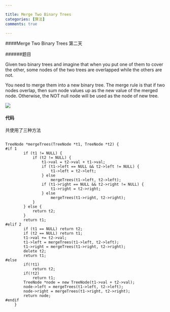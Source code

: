 ```yaml
---

title: Merge Two Binary Trees
categories: [算法]
comments: true

---
```

####Merge Two Binary Trees
第二天

######题目

Given two binary trees and imagine that when you put one of them to cover the other, some nodes of the two trees are overlapped while the others are not.

You need to merge them into a new binary tree. The merge rule is that if two nodes overlap, then sum node values up as the new value of the merged node. Otherwise, the NOT null node will be used as the node of new tree.

![](pic/merge.png)

#### 代码
共使用了三种方法
```

TreeNode *mergeTrees(TreeNode *t1, TreeNode *t2) {
#if 1
        if (t1 != NULL) {
            if (t2 != NULL) {
                t1->val = t2->val + t1->val;
                if (t1->left == NULL && t2->left != NULL) {
                    t1->left = t2->left;
                } else
                    mergeTrees(t1->left, t2->left);
                if (t1->right == NULL && t2->right != NULL) {
                    t1->right = t2->right;
                } else
                    mergeTrees(t1->right, t2->right);
            }
        } else {
            return t2;
        }
        return t1;
#elif 2
        if (t1 == NULL) return t2;
        if (t2 == NULL) return t1;
        t1->val += t2->val;
        t1->left = mergeTrees(t1->left, t2->left);
        t1->right = mergeTrees(t1->right, t2->right);
        delete t2;
        return t1;
#else
        if(!t1)
            return t2;
        if(!t2)
            return t1;
        TreeNode *node = new TreeNode(t1->val + t2->val);
        node->left = mergeTrees(t1->left, t2->left);
        node->right = mergeTrees(t1->right, t2->right);
        return node;
#endif
    }

```